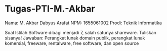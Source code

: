 # Tugas-PTI-M.-Akbar

Nama: M. Akbar Dabyus Arafat
NPM: 1655061002
Prodi: Teknik Informatika

Soal
Istilah Software dibagi menjadi 7, salah satunya shareware. Tuliskan sisanya!
Jawaban: Perangkat lunak domain publik, perangkat lunak komersial, freeware, rentalware, free software, dan open source 
